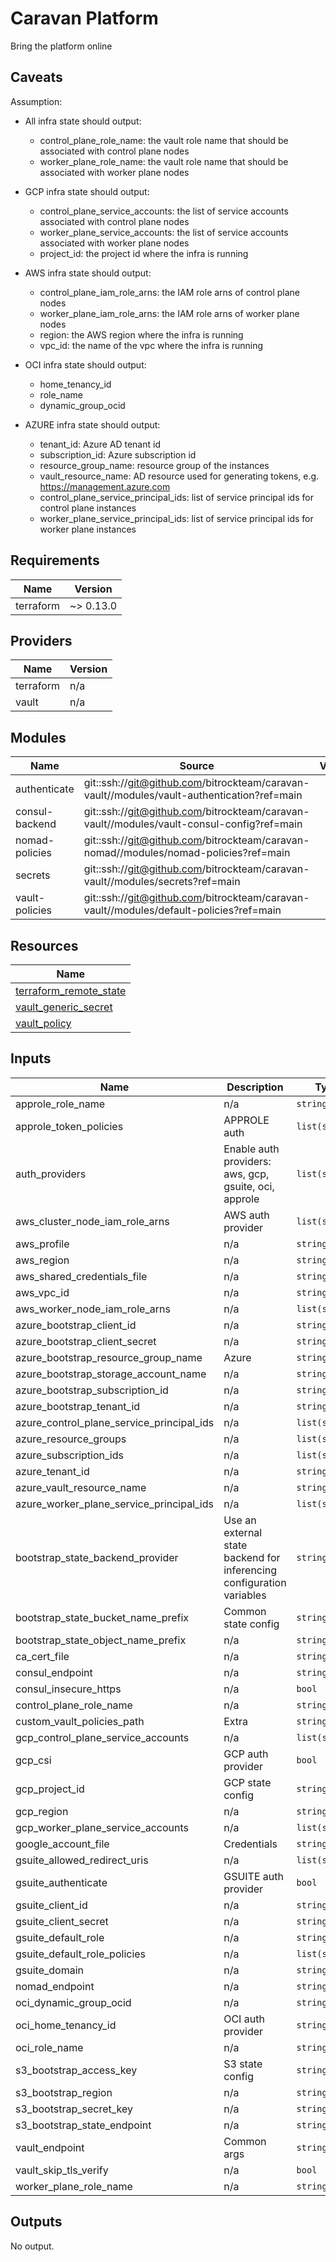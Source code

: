 # Caravan Platform
Bring the platform online

## Caveats

Assumption:
- All infra state should output:
  - control_plane_role_name: the vault role name that should be associated with control plane nodes
  - worker_plane_role_name: the vault role name that should be associated with worker plane nodes
  
- GCP infra state should output:
  - control_plane_service_accounts: the list of service accounts associated with control plane nodes
  - worker_plane_service_accounts: the list of service accounts associated with worker plane nodes
  - project_id: the project id where the infra is running
  
- AWS infra state should output:
  - control_plane_iam_role_arns: the IAM role arns of control plane nodes
  - worker_plane_iam_role_arns: the IAM role arns of worker plane nodes
  - region: the AWS region where the infra is running
  - vpc_id: the name of the vpc where the infra is running
  
- OCI infra state should output:
  - home_tenancy_id
  - role_name
  - dynamic_group_ocid

- AZURE infra state should output:
  - tenant_id: Azure AD tenant id
  - subscription_id: Azure subscription id
  - resource_group_name: resource group of the instances
  - vault_resource_name: AD resource used for generating tokens, e.g. https://management.azure.com
  - control_plane_service_principal_ids: list of service principal ids for control plane instances
  - worker_plane_service_principal_ids: list of service principal ids for worker plane instances


<!-- BEGINNING OF PRE-COMMIT-TERRAFORM DOCS HOOK -->
## Requirements

| Name | Version |
|------|---------|
| terraform | ~> 0.13.0 |

## Providers

| Name | Version |
|------|---------|
| terraform | n/a |
| vault | n/a |

## Modules

| Name | Source | Version |
|------|--------|---------|
| authenticate | git::ssh://git@github.com/bitrockteam/caravan-vault//modules/vault-authentication?ref=main |  |
| consul-backend | git::ssh://git@github.com/bitrockteam/caravan-vault//modules/vault-consul-config?ref=main |  |
| nomad-policies | git::ssh://git@github.com/bitrockteam/caravan-nomad//modules/nomad-policies?ref=main |  |
| secrets | git::ssh://git@github.com/bitrockteam/caravan-vault//modules/secrets?ref=main |  |
| vault-policies | git::ssh://git@github.com/bitrockteam/caravan-vault//modules/default-policies?ref=main |  |

## Resources

| Name |
|------|
| [terraform_remote_state](https://registry.terraform.io/providers/hashicorp/terraform/latest/docs/data-sources/remote_state) |
| [vault_generic_secret](https://registry.terraform.io/providers/hashicorp/vault/latest/docs/data-sources/generic_secret) |
| [vault_policy](https://registry.terraform.io/providers/hashicorp/vault/latest/docs/resources/policy) |

## Inputs

| Name | Description | Type | Default | Required |
|------|-------------|------|---------|:--------:|
| approle\_role\_name | n/a | `string` | `""` | no |
| approle\_token\_policies | APPROLE auth | `list(string)` | `[]` | no |
| auth\_providers | Enable auth providers: aws, gcp, gsuite, oci, approle | `list(string)` | `[]` | no |
| aws\_cluster\_node\_iam\_role\_arns | AWS auth provider | `list(string)` | `[]` | no |
| aws\_profile | n/a | `string` | `null` | no |
| aws\_region | n/a | `string` | `""` | no |
| aws\_shared\_credentials\_file | n/a | `string` | `null` | no |
| aws\_vpc\_id | n/a | `string` | `""` | no |
| aws\_worker\_node\_iam\_role\_arns | n/a | `list(string)` | `[]` | no |
| azure\_bootstrap\_client\_id | n/a | `string` | `""` | no |
| azure\_bootstrap\_client\_secret | n/a | `string` | `""` | no |
| azure\_bootstrap\_resource\_group\_name | Azure | `string` | `""` | no |
| azure\_bootstrap\_storage\_account\_name | n/a | `string` | `""` | no |
| azure\_bootstrap\_subscription\_id | n/a | `string` | `""` | no |
| azure\_bootstrap\_tenant\_id | n/a | `string` | `""` | no |
| azure\_control\_plane\_service\_principal\_ids | n/a | `list(string)` | `[]` | no |
| azure\_resource\_groups | n/a | `list(string)` | `[]` | no |
| azure\_subscription\_ids | n/a | `list(string)` | `[]` | no |
| azure\_tenant\_id | n/a | `string` | `""` | no |
| azure\_vault\_resource\_name | n/a | `string` | `""` | no |
| azure\_worker\_plane\_service\_principal\_ids | n/a | `list(string)` | `[]` | no |
| bootstrap\_state\_backend\_provider | Use an external state backend for inferencing configuration variables | `string` | `""` | no |
| bootstrap\_state\_bucket\_name\_prefix | Common state config | `string` | `"states-bucket"` | no |
| bootstrap\_state\_object\_name\_prefix | n/a | `string` | `"infraboot/terraform/state"` | no |
| ca\_cert\_file | n/a | `string` | `null` | no |
| consul\_endpoint | n/a | `string` | `null` | no |
| consul\_insecure\_https | n/a | `bool` | `false` | no |
| control\_plane\_role\_name | n/a | `string` | `"control-plane"` | no |
| custom\_vault\_policies\_path | Extra | `string` | `null` | no |
| gcp\_control\_plane\_service\_accounts | n/a | `list(string)` | `[]` | no |
| gcp\_csi | GCP auth provider | `bool` | `false` | no |
| gcp\_project\_id | GCP state config | `string` | `""` | no |
| gcp\_region | n/a | `string` | `""` | no |
| gcp\_worker\_plane\_service\_accounts | n/a | `list(string)` | `[]` | no |
| google\_account\_file | Credentials | `string` | `null` | no |
| gsuite\_allowed\_redirect\_uris | n/a | `list(string)` | `[]` | no |
| gsuite\_authenticate | GSUITE auth provider | `bool` | `false` | no |
| gsuite\_client\_id | n/a | `string` | `null` | no |
| gsuite\_client\_secret | n/a | `string` | `null` | no |
| gsuite\_default\_role | n/a | `string` | `null` | no |
| gsuite\_default\_role\_policies | n/a | `list(string)` | `[]` | no |
| gsuite\_domain | n/a | `string` | `null` | no |
| nomad\_endpoint | n/a | `string` | `null` | no |
| oci\_dynamic\_group\_ocid | n/a | `string` | `""` | no |
| oci\_home\_tenancy\_id | OCI auth provider | `string` | `""` | no |
| oci\_role\_name | n/a | `string` | `""` | no |
| s3\_bootstrap\_access\_key | S3 state config | `string` | `null` | no |
| s3\_bootstrap\_region | n/a | `string` | `null` | no |
| s3\_bootstrap\_secret\_key | n/a | `string` | `null` | no |
| s3\_bootstrap\_state\_endpoint | n/a | `string` | `null` | no |
| vault\_endpoint | Common args | `string` | `null` | no |
| vault\_skip\_tls\_verify | n/a | `bool` | `false` | no |
| worker\_plane\_role\_name | n/a | `string` | `"worker-plane"` | no |

## Outputs

No output.
<!-- END OF PRE-COMMIT-TERRAFORM DOCS HOOK -->
